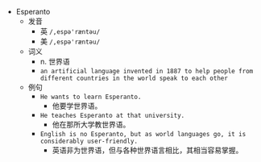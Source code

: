 - Esperanto
  - 发音
    - 英 `/,espə'ræntəu/`
    - 美 `/,espə'ræntəu/`
  - 词义
    - n. 世界语
    - `an artificial language invented in 1887 to help people from different countries in the world speak to each other`
  - 例句
    - `He wants to learn Esperanto.`
      - 他要学世界语。
    - `He teaches Esperanto at that university.`
      - 他在那所大学教世界语。
    - `English is no Esperanto, but as world languages go, it is considerably user-friendly.`
      - 英语非为世界语，但与各种世界语言相比，其相当容易掌握。

